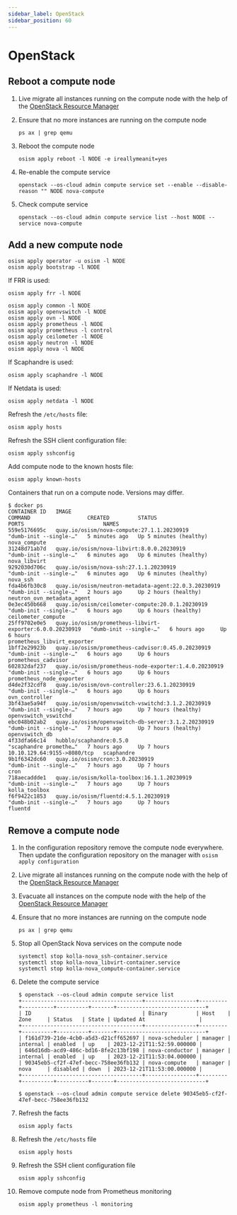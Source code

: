 ```yaml
---
sidebar_label: OpenStack
sidebar_position: 60
---
```


# OpenStack

## Reboot a compute node

1. Live migrate all instances running on the compute node
   with the help of the [OpenStack Resource Manager](./day2-operations/resource-manager#live-migration)

2. Ensure that no more instances are running on the compute node

   ```
   ps ax | grep qemu
   ```

3. Reboot the compute node

   ```
   osism apply reboot -l NODE -e ireallymeanit=yes
   ```

4. Re-enable the compute service

   ```
   openstack --os-cloud admin compute service set --enable --disable-reason "" NODE nova-compute
   ```

5. Check compute service

   ```
   openstack --os-cloud admin compute service list --host NODE --service nova-compute
   ```

## Add a new compute node

```
osism apply operator -u osism -l NODE
osism apply bootstrap -l NODE
```

If FRR is used:

```
osism apply frr -l NODE
```

```
osism apply common -l NODE
osism apply openvswitch -l NODE
osism apply ovn -l NODE
osism apply prometheus -l NODE
osism apply prometheus -l control
osism apply ceilometer -l NODE
osism apply neutron -l NODE
osism apply nova -l NODE
```

If Scaphandre is used:

```
osism apply scaphandre -l NODE
```

If Netdata is used:

```
osism apply netdata -l NODE
```

Refresh the `/etc/hosts` file:

```
osism apply hosts
```

Refresh the SSH client configuration file:

```
osism apply sshconfig
```

Add compute node to the known hosts file:

```
osism apply known-hosts
```

Containers that run on a compute node. Versions may differ.

```
$ docker ps
CONTAINER ID   IMAGE                                                      COMMAND                  CREATED         STATUS                   PORTS                         NAMES
559e5176695c   quay.io/osism/nova-compute:27.1.1.20230919                 "dumb-init --single-…"   5 minutes ago   Up 5 minutes (healthy)                                 nova_compute
31248d71ab7d   quay.io/osism/nova-libvirt:8.0.0.20230919                  "dumb-init --single-…"   6 minutes ago   Up 6 minutes (healthy)                                 nova_libvirt
9292030d706c   quay.io/osism/nova-ssh:27.1.1.20230919                     "dumb-init --single-…"   6 minutes ago   Up 6 minutes (healthy)                                 nova_ssh
fda4b6fb30c8   quay.io/osism/neutron-metadata-agent:22.0.3.20230919       "dumb-init --single-…"   2 hours ago     Up 2 hours (healthy)                                   neutron_ovn_metadata_agent
0e3ec450b668   quay.io/osism/ceilometer-compute:20.0.1.20230919           "dumb-init --single-…"   6 hours ago     Up 6 hours (healthy)                                   ceilometer_compute
25ff9702e0e5   quay.io/osism/prometheus-libvirt-exporter:6.0.0.20230919   "dumb-init --single-…"   6 hours ago     Up 6 hours                                             prometheus_libvirt_exporter
1bff2e29923b   quay.io/osism/prometheus-cadvisor:0.45.0.20230919          "dumb-init --single-…"   6 hours ago     Up 6 hours                                             prometheus_cadvisor
602832daf237   quay.io/osism/prometheus-node-exporter:1.4.0.20230919      "dumb-init --single-…"   6 hours ago     Up 6 hours                                             prometheus_node_exporter
d4de2f32cdf8   quay.io/osism/ovn-controller:23.6.1.20230919               "dumb-init --single-…"   6 hours ago     Up 6 hours                                             ovn_controller
3bf43ae5a94f   quay.io/osism/openvswitch-vswitchd:3.1.2.20230919          "dumb-init --single-…"   7 hours ago     Up 7 hours (healthy)                                   openvswitch_vswitchd
ebc048b02ab2   quay.io/osism/openvswitch-db-server:3.1.2.20230919         "dumb-init --single-…"   7 hours ago     Up 7 hours (healthy)                                   openvswitch_db
4f33dfa66c14   hubblo/scaphandre:0.5.0                                    "scaphandre promethe…"   7 hours ago     Up 7 hours               10.10.129.64:9155->8080/tcp   scaphandre
9b1f6342dc60   quay.io/osism/cron:3.0.20230919                            "dumb-init --single-…"   7 hours ago     Up 7 hours                                             cron
718aecaddde1   quay.io/osism/kolla-toolbox:16.1.1.20230919                "dumb-init --single-…"   7 hours ago     Up 7 hours                                             kolla_toolbox
f6f9422c1853   quay.io/osism/fluentd:4.5.1.20230919                       "dumb-init --single-…"   7 hours ago     Up 7 hours                                             fluentd
```

## Remove a compute node

1. In the configuration repository remove the compute node everywhere. Then update the configuration repository on the manager
   with `osism apply configuration`

2. Live migrate all instances running on the compute node
   with the help of the [OpenStack Resource Manager](./day2-operations/resource-manager#live-migration)

3. Evacuate all instances on the compute node
   with the help of the [OpenStack Resource Manager](./day2-operations/resource-manager#evacutation)

4. Ensure that no more instances are running on the compute node

   ```
   ps ax | grep qemu
   ```

5. Stop all OpenStack Nova services on the compute node

   ```
   systemctl stop kolla-nova_ssh-container.service
   systemctl stop kolla-nova_libvirt-container.service
   systemctl stop kolla-nova_compute-container.service

6. Delete the compute service

   ```
   $ openstack --os-cloud admin compute service list
   +--------------------------------------+----------------+---------+----------+----------+-------+----------------------------+
   | ID                                   | Binary         | Host    | Zone     | Status   | State | Updated At                 |
   +--------------------------------------+----------------+---------+----------+----------+-------+----------------------------+
   | f161d739-21de-4cb0-a5d3-d21cff652697 | nova-scheduler | manager | internal | enabled  | up    | 2023-12-21T11:52:59.000000 |
   | 646d16db-acd9-486c-bd16-8fe2c13bf198 | nova-conductor | manager | internal | enabled  | up    | 2023-12-21T11:53:04.000000 |
   | 90345eb5-cf2f-47ef-becc-758ee36fb132 | nova-compute   | manager | nova     | disabled | down  | 2023-12-21T11:53:00.000000 |
   +--------------------------------------+----------------+---------+----------+----------+-------+----------------------------+
   ```

   ```
   $ openstack --os-cloud admin compute service delete 90345eb5-cf2f-47ef-becc-758ee36fb132
   ```

7. Refresh the facts

   ```
   osism apply facts
   ```

8. Refresh the `/etc/hosts` file

   ```
   osism apply hosts
   ```

9. Refresh the SSH client configuration file

   ```
   osism apply sshconfig
   ```

9. Remove compute node from Prometheus monitoring

   ```
   osism apply prometheus -l monitoring
   ```
